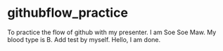 # githubflow_practice
To practice the flow of github with my presenter.
I am Soe Soe Maw.
My blood type is B.
Add test by myself.
Hello, I am done.
